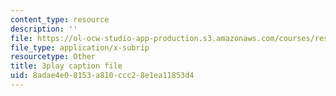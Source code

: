```yaml
---
content_type: resource
description: ''
file: https://ol-ocw-studio-app-production.s3.amazonaws.com/courses/res-15-003-shaping-the-future-of-work-15-662x-spring-2016/8adae4e08153a810ccc28e1ea11853d4_q2mz6LZVnT8.srt
file_type: application/x-subrip
resourcetype: Other
title: 3play caption file
uid: 8adae4e0-8153-a810-ccc2-8e1ea11853d4
---
```

